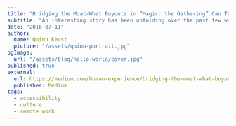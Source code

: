```yaml
---
title: "Bridging the Moat—What Buyouts in “Magic: the Gathering” Can Teach Us About User Experience"
subtitle: "An interesting story has been unfolding over the past few weeks in the world of Magic: The Gathering."
date: "2016-07-11"
author:
  name: Quinn Keast
  picture: "/assets/quinn-portrait.jpg"
ogImage:
  url: "/assets/blog/hello-world/cover.jpg"
published: true
external:
  url: https://medium.com/human-experience/bridging-the-moat-what-buyouts-in-magic-the-gathering-can-teach-us-about-user-experience-bafedf102479
  publisher: Medium
tags:
  - accessibility
  - culture
  - remote work
---
```

